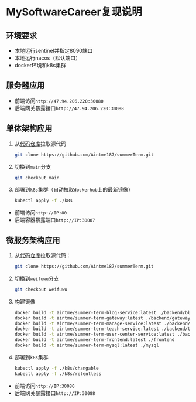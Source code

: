 # MySoftwareCareer复现说明

## 环境要求

- 本地运行sentinel并指定8090端口
- 本地运行nacos（默认端口）
- docker环境和k8s集群

## 服务器应用

- 前端访问`http://47.94.206.220:30080`
- 后端网关暴露接口`http://47.94.206.220:30088`

## 单体架构应用

1. 从[代码仓库](https://github.com/Aintme187/summerTerm.git)拉取源代码

   ```sh
   git clone https://github.com/Aintme187/summerTerm.git
   ```

2. 切换到`main`分支

   ```sh
   git checkout main
   ```

3. 部署到`k8s`集群（自动拉取`dockerhub`上的最新镜像）

   ```sh 
   kubectl apply -f ./k8s
   ```

- 前端访问`http://IP:80`
- 后端容器暴露端口`http://IP:30007`

## 微服务架构应用

1. 从[代码仓库](https://github.com/Aintme187/summerTerm.git)拉取源代码：

   ```sh
   git clone https://github.com/Aintme187/summerTerm.git
   ```

2. 切换到`weifuwu`分支

   ```sh
   git checkout weifuwu
   ```

3. 构建镜像

   ```sh
   docker build -t aintme/summer-term-blog-service:latest ./backend/blog-service
   docker build -t aintme/summer-term-gateway:latest ./backend/gateway
   docker build -t aintme/summer-term-manage-service:latest ./backend/manage-service
   docker build -t aintme/summer-term-teach-service:latest ./backend/teach-service
   docker build -t aintme/summer-term-user-center-service:latest ./backend/user-center-service
   docker build -t aintme/summer-term-frontend:latest ./frontend
   docker build -t aintme/summer-term-mysql:latest ./mysql
   ```

4. 部署到`k8s`集群

   ```sh
   kubectl apply -f ./k8s/changable
   kubectl apply -f ./k8s/relentless
   ```

- 前端访问`http://IP:30080`
- 后端网关暴露接口`http://IP:30088`